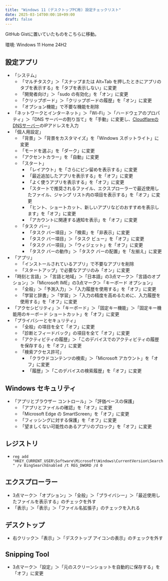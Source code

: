 ```yaml
---
title: "Windows 11 (デスクトップPC用) 設定チェックリスト"
date: 2025-03-14T00:00:18+09:00
draft: false
---
```


GitHub Gistに置いていたものをこちらに移動。

環境: Windows 11 Home 24H2

## 設定アプリ

- 「システム」
    - 「マルチタスク」＞「スナップまたは Alt+Tab を押したときにアプリのタブを表示する」を「タブを表示しない」に変更
    - 「開発者向け」＞「sudo の有効化」を「オン」に変更
    - 「クリップボード」＞「クリップボードの履歴」を「オン」に変更
    - 「オプション機能」で不要な機能を削除
- 「ネットワークとインターネット」＞「Wi-Fi」＞「ハードウェアのプロパティ」＞「DNS サーバーの割り当て」を「手動」に変更し、[CloudflareのDNSサーバー](https://developers.cloudflare.com/1.1.1.1/ip-addresses/)のIPアドレスを入力
- 「個人用設定」
    - 「背景」＞「背景をカスタマイズ」を「Windows スポットライト」に変更
    - 「モードを選ぶ」を「ダーク」に変更
    - 「アクセントカラー」を「自動」に変更
    - 「スタート」
        - 「レイアウト」を「さらにピン留めを表示する」に変更
        - 「最近追加したアプリを表示する」を「オフ」に変更
        - 「よく使うアプリを表示する」を「オフ」に変更
        - 「スタートで推奨されるファイル、エクスプローラーで最近使用したファイル、ジャンプ リスト内の項目を表示する」を「オフ」に変更
        - 「ヒント、ショートカット、新しいアプリなどのおすすめを表示します」を「オフ」に変更
        - 「アカウントに関連する通知を表示」を「オフ」に変更
    - 「タスク バー」
        - 「タスク バー項目」＞「検索」を「非表示」に変更
        - 「タスク バー項目」＞「タスク ビュー」を「オフ」に変更
        - 「タスク バー項目」＞「ウィジェット」を「オフ」に変更
        - 「タスク バーの動作」＞「タスク バーの配置」を「左揃え」に変更
- 「アプリ」
    - 「インストールされているアプリ」で不要なアプリを削除
    - 「スタートアップ」で必要なアプリのみ「オン」に変更
- 「時刻と言語」＞「言語と地域」＞「日本語」の3点マーク＞「言語のオプション」＞「Microsoft IME」の3点マーク＞「キーボード オプション」
    - 「全般」＞「予測入力」＞「入力履歴を使用する」を「オフ」に変更
    - 「学習と辞書」＞「学習」＞「入力の精度を高めるために、入力履歴を使用する」を「オフ」に変更
- 「アクセシビリティ」＞「キーボード」＞「固定キー機能」＞「固定キー機能用のキーボード ショートカット」を「オフ」に変更
- 「プライバシーとセキュリティ」
    - 「全般」の項目を全て「オフ」に変更
    - 「診断とフィードバック」の項目を全て「オフ」に変更
    - 「アクティビティの履歴」＞「このデバイスでのアクティビティの履歴を保存する」を「オフ」に変更
    - 「検索アクセス許可」
        - 「クラウドコンテンツの検索」＞「Microsoft アカウント」を「オフ」に変更
        - 「履歴」＞「このデバイスの検索履歴」を「オフ」に変更

## Windows セキュリティ

- 「アプリとブラウザー コントロール」＞「評価ベースの保護」
    - 「アプリとファイルの確認」を「オフ」に変更
    - 「Microsoft Edge の SmartScreen」を「オフ」に変更
    - 「フィッシングに対する保護」を「オフ」に変更
    - 「望ましくない可能性のあるアプリのブロック」を「オフ」に変更

## レジストリ

- `reg add "HKEY_CURRENT_USER\Software\Microsoft\Windows\CurrentVersion\Search" /v BingSearchEnabled /t REG_DWORD /d 0`

## エクスプローラー

- 3点マーク＞「オプション」＞「全般」＞「プライバシー」＞「最近使用したファイルを表示する」のチェックを外す
- 「表示」＞「表示」＞「ファイル名拡張子」のチェックを入れる

## デスクトップ

- 右クリック＞「表示」＞「デスクトップ アイコンの表示」のチェックを外す

## Snipping Tool

- 3点マーク＞「設定」＞「元のスクリーンショットを自動的に保存する」を「オフ」に変更
